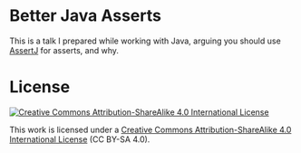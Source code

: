 # Better Java Asserts

This is a talk I prepared while working with Java, arguing you should use [AssertJ](https://assertj.github.io/doc/) for asserts, and why.

# License

[![Creative Commons Attribution-ShareAlike 4.0 International License](https://i.creativecommons.org/l/by-sa/4.0/88x31.png)](https://creativecommons.org/licenses/by-sa/4.0/)

This work is licensed under a [Creative Commons Attribution-ShareAlike 4.0 International License](https://creativecommons.org/licenses/by-sa/4.0/) (CC BY-SA 4.0).
